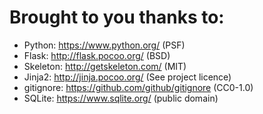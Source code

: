 # Brought to you thanks to:

* Python: https://www.python.org/ (PSF)
* Flask: http://flask.pocoo.org/ (BSD)
* Skeleton: http://getskeleton.com/ (MIT)
* Jinja2: http://jinja.pocoo.org/ (See project licence)
* gitignore: https://github.com/github/gitignore (CC0-1.0)
* SQLite: https://www.sqlite.org/ (public domain)
